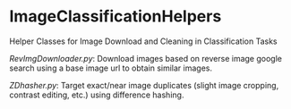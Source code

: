 # ImageClassificationHelpers

Helper Classes for Image Download and Cleaning in Classification Tasks

*RevImgDownloader.py*: Download images based on reverse image google search using a base image url to obtain similar images.

*ZDhasher.py*: Target exact/near image duplicates (slight image cropping, contrast editing, etc.) using difference hashing. 
